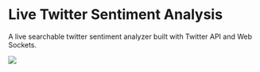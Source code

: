 # Live Twitter Sentiment Analysis
A live searchable twitter sentiment analyzer built with Twitter API and Web Sockets.

![](https://snag.gy/Bz5IC2.jpg)

